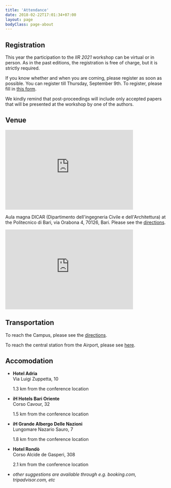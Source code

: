 ```yaml
---
title: 'Attendance'
date: 2018-02-22T17:01:34+07:00
layout: page
bodyClass: page-about
---
```


## Registration
This year the participation to the _IIR 2021_ workshop can be virtual or in person. As in the past editions, the registration is free of charge, but it is strictly required.

If you know whether and when you are coming, please register as soon as possible. You can register till Thursday, September 9th.
To register, please fill in [this form](https://forms.gle/71DiRHcsPhFmfLQU8).

We kindly remind that post-proceedings will include only accepted papers that will be presented at the workshop by one of the authors.

## Venue
<iframe style="border: 0;" src="https://www.google.com/maps/embed?pb=!4v1520352962140!6m8!1m7!1sCAoSLEFGMVFpcE1RblY1RFVKWVg4ZXZkaFhKNTR3RGJEbzlWcUdiM2VyYjRzVTdw!2m2!1d41.10922401460508!2d16.87862365919635!3f230.98460847840107!4f-2.8544496909431274!5f0.7820865974627469" width="400" height="250" frameborder="0" allowfullscreen="allowfullscreen"><span style="display: inline-block; width: 0px; overflow: hidden; line-height: 0;" data-mce-type="bookmark" class="mce_SELRES_start">&#xFEFF;</span></iframe>

Aula magna DICAR (Dipartimento dell'ingegneria Civile e dell'Architettura) at the Politecnico di Bari, via Orabona 4, 70126, Bari. Please see the [directions](https://www.google.com/maps/dir//41.1088294,16.8789277/@41.108829,16.878928,17z?hl=en-US).

<iframe src="https://www.google.com/maps/embed?pb=!1m18!1m12!1m3!1d1857.3299479139725!2d16.878730887009077!3d41.10889832641993!2m3!1f0!2f0!3f0!3m2!1i1024!2i768!4f13.1!3m3!1m2!1s0x1347e84fa942d27b%3A0x3a05f60e40888dae!2sPolitecnico%20di%20Bari%20-%20Aula%20Magna%20Attilio%20Alto!5e1!3m2!1sen!2sit!4v1623242246371!5m2!1sen!2sit" width="400" height="250" style="border:0;" allowfullscreen="" loading="lazy"></iframe>

## Transportation
To reach the Campus, please see the [directions](https://www.google.com/maps/dir//41.1088294,16.8789277/@41.108829,16.878928,17z?hl=en-US).

To reach the central station from the Airport, please see [here](http://www.aeroportidipuglia.it/bari/bus).

## Accomodation

- **Hotel Adria**   
  Via Luigi Zuppetta, 10 
  
  1.3 km from the conference location

- **iH Hotels Bari Oriente**   
  Corso Cavour, 32

  1.5 km from the conference location

- **iH Grande Albergo Delle Nazioni**   
  Lungomare Nazario Sauro, 7

  1.8 km from the conference location

- **Hotel Rondò**   
  Corso Alcide de Gasperi, 308

  2.1 km from the conference location


- _other suggestions are available through e.g. booking.com, tripadvisor.com, etc_

